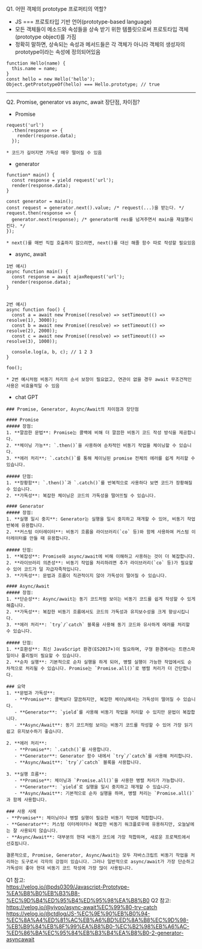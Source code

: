 Q1. 어떤 객체의 prototype 프로퍼티의 역할?

- JS === 프로토타입 기반 언어(prototype-based language)
- 모든 객체들이 메소드와 속성들을 상속 받기 위한 템플릿으로써 프로토타입 객체(prototype object)를 가짐
- 정확히 말하면, 상속되는 속성과 메서드들은 각 객체가 아니라 객체의 생성자의 prototype이라는 속성에 정의되어있음

```
function Hello(name) {
  this.name = name;
}
const hello = new Hello('hello');
Object.getPrototypeOf(hello) === Hello.prototype; // true
```

---

Q2. Promise, generator vs async, await 장단점, 차이점?

- Promise

```
request('url')
  .then(response => {
    render(response.data);
  });

* 코드가 길어지면 가독성 매우 떨어질 수 있음
```

- generator

```
function* main() {
  const response = yield request('url');
  render(response.data);
}

const generator = main();
const request = generator.next().value; /* request(...)을 받는다. */
request.then(response => {
  generator.next(response); /* generator에 res를 넘겨주면서 main을 재실행시킨다. */
});

* next()를 매번 직접 호출하지 않으려면, next()를 대신 해줄 함수 따로 작성할 필요있음
```

- async, await

```
1번 예시)
async function main() {
  const response = await ajaxRequest('url');
  render(response.data);
}


2번 예시)
async function foo() {
  const a = await new Promise((resolve) => setTimeout(() => resolve(1), 3000));
  const b = await new Promise((resolve) => setTimeout(() => resolve(2), 2000));
  const c = await new Promise((resolve) => setTimeout(() => resolve(3), 1000));

  console.log(a, b, c); // 1 2 3
}

foo();

* 2번 예시처럼 비동기 처리의 순서 보장이 필요없고, 연관이 없을 경우 await 무조건적인 사용은 비효율적일 수 있음
```

- chat GPT

```
### Promise, Generator, Async/Await의 차이점과 장단점

#### Promise
##### 장점:
1. **깔끔한 문법**: Promise는 콜백에 비해 더 깔끔한 비동기 코드 작성 방식을 제공합니다.
2. **체이닝 가능**: `.then()`을 사용하여 순차적인 비동기 작업을 체이닝할 수 있습니다.
3. **에러 처리**: `.catch()`를 통해 체이닝된 promise 전체의 에러를 쉽게 처리할 수 있습니다.

##### 단점:
1. **장황함**: `.then()`과 `.catch()`를 반복적으로 사용하다 보면 코드가 장황해질 수 있습니다.
2. **가독성**: 복잡한 체이닝은 코드의 가독성을 떨어뜨릴 수 있습니다.

#### Generator
##### 장점:
1. **실행 일시 중지**: Generator는 실행을 일시 중지하고 재개할 수 있어, 비동기 작업 반복에 유용합니다.
2. **커스텀 이터레이터**: 비동기 흐름을 라이브러리(`co` 등)와 함께 사용하여 커스텀 이터레이터를 만들 때 유용합니다.

##### 단점:
1. **복잡성**: Promise와 async/await에 비해 이해하고 사용하는 것이 더 복잡합니다.
2. **라이브러리 의존성**: 비동기 작업을 처리하려면 추가 라이브러리(`co` 등)가 필요할 수 있어 코드가 덜 자급자족적입니다.
3. **가독성**: 문법과 흐름이 직관적이지 않아 가독성이 떨어질 수 있습니다.

#### Async/Await
##### 장점:
1. **단순성**: Async/await는 동기 코드처럼 보이는 비동기 코드를 쉽게 작성할 수 있게 해줍니다.
2. **가독성**: 복잡한 비동기 흐름에서도 코드의 가독성과 유지보수성을 크게 향상시킵니다.
3. **에러 처리**: `try`/`catch` 블록을 사용해 동기 코드와 유사하게 에러를 처리할 수 있습니다.

##### 단점:
1. **호환성**: 최신 JavaScript 환경(ES2017+)이 필요하며, 구형 환경에서는 트랜스파일이나 폴리필이 필요할 수 있습니다.
2. **순차 실행**: 기본적으로 순차 실행을 하게 되어, 병렬 실행이 가능한 작업에서도 순차적으로 처리될 수 있습니다. Promise는 `Promise.all()`로 병렬 처리가 더 간단합니다.

### 요약
1. **문법과 가독성**:
   - **Promise**: 콜백보다 깔끔하지만, 복잡한 체이닝에서는 가독성이 떨어질 수 있습니다.
   - **Generator**: `yield`를 사용해 비동기 작업을 처리할 수 있지만 문법이 복잡합니다.
   - **Async/Await**: 동기 코드처럼 보이는 비동기 코드를 작성할 수 있어 가장 읽기 쉽고 유지보수하기 좋습니다.

2. **에러 처리**:
   - **Promise**: `.catch()`를 사용합니다.
   - **Generator**: Generator 함수 내에서 `try`/`catch`를 사용해 처리합니다.
   - **Async/Await**: `try`/`catch` 블록을 사용합니다.

3. **실행 흐름**:
   - **Promise**: 체이닝과 `Promise.all()`을 사용한 병렬 처리가 가능합니다.
   - **Generator**: `yield`로 실행을 일시 중지하고 재개할 수 있습니다.
   - **Async/Await**: 기본적으로 순차 실행을 하며, 병렬 처리는 `Promise.all()`과 함께 사용합니다.

### 사용 사례
- **Promise**: 체이닝이나 병렬 실행이 필요한 비동기 작업에 적합합니다.
- **Generator**: 커스텀 이터레이터나 복잡한 비동기 워크플로우에 유용하지만, 오늘날에는 잘 사용되지 않습니다.
- **Async/Await**: 대부분의 현대 비동기 코드에 가장 적합하며, 새로운 프로젝트에서 선호됩니다.

결론적으로, Promise, Generator, Async/Await는 모두 자바스크립트 비동기 작업을 처리하는 도구로서 각자의 강점이 있습니다. 그러나 일반적으로 async/await가 가장 단순하고 가독성이 좋아 현대 비동기 코드 작성에 가장 많이 사용됩니다.
```

Q1 참고:  
https://velog.io/@pds0309/Javascript-Prototype-%EA%B8%B0%EB%B3%B8-%EC%9D%B4%ED%95%B4%ED%95%98%EA%B8%B0
Q2 참고:  
https://velog.io/@yjyoo/async-await%EC%99%80-try-catch  
https://velog.io/@ctdlog/JS-%EC%9E%90%EB%B0%94-%EC%8A%A4%ED%81%AC%EB%A6%BD%ED%8A%B8%EC%9D%98-%EB%B9%84%EB%8F%99%EA%B8%B0-%EC%B2%98%EB%A6%AC-%ED%86%BA%EC%95%84%EB%B3%B4%EA%B8%B0-2-generator-asyncawait

